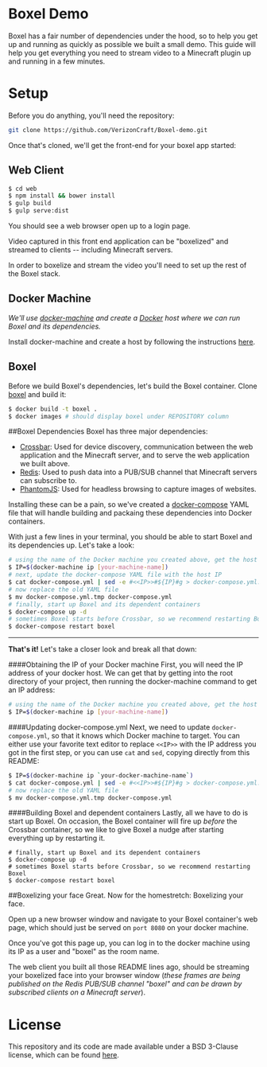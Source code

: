 # Boxel Demo
Boxel has a fair number of dependencies under the hood, so to help you get up
and running as quickly as possible we built a small demo. This guide will help
you get everything you need to stream video to a Minecraft plugin up and running
in a few minutes.

# Setup
Before you do anything, you'll need the repository:

```bash
git clone https://github.com/VerizonCraft/Boxel-demo.git
```

Once that's cloned, we'll get the front-end for your boxel app started:

## Web Client

```bash
$ cd web
$ npm install && bower install
$ gulp build
$ gulp serve:dist
```

You should see a web browser open up to a login page.

Video captured in this front end application can be "boxelized" and streamed to
clients -- including Minecraft servers.

In order to boxelize and stream the video you'll need to set up the rest of the
Boxel stack.

## Docker Machine
*We'll use [docker-machine](https://github.com/docker/machine) and create a [Docker](https://github.com/docker/docker) 
host where we can run Boxel and its dependencies.*

Install docker-machine and create a host by following the instructions [here](https://github.com/docker/machine).

## Boxel

Before we build Boxel's dependencies, let's build the Boxel container.
Clone [boxel](https://github.com/VerizonCraft/Boxel) and build it:

```bash
$ docker build -t boxel .
$ docker images # should display boxel under REPOSITORY column
```

##Boxel Dependencies
Boxel has three major dependencies:

* [Crossbar](http://crossbar.io/): Used for device discovery, communication
  between the web application and the Minecraft server, and to serve the web
  application we built above.
* [Redis](https://github.com/antirez/redis): Used to push data into a PUB/SUB
  channel that Minecraft servers can subscribe to.
* [PhantomJS](https://github.com/ariya/phantomjs): Used for headless browsing to
  capture images of websites.

Installing these can be a pain, so we've created a
[docker-compose](https://github.com/docker/compose) YAML file that
will handle building and packaing these dependencies into Docker containers.

With just a few lines in your terminal, you should be able to start Boxel and
its dependencies up. Let's take a look:

```bash
# using the name of the Docker machine you created above, get the host IP
$ IP=$(docker-machine ip [your-machine-name])
# next, update the docker-compose YAML file with the host IP
$ cat docker-compose.yml | sed -e #<<IP>>#${IP}#g > docker-compose.yml.tmp
# now replace the old YAML file
$ mv docker-compose.yml.tmp docker-compose.yml
# finally, start up Boxel and its dependent containers
$ docker-compose up -d
# sometimes Boxel starts before Crossbar, so we recommend restarting Boxel
$ docker-compose restart boxel
```

---

**That's it!** Let's take a closer look and break all that down:

####Obtaining the IP of your Docker machine
First, you will need the IP address of your docker host. We can get that by
getting into the root directory of your project, then running the docker-machine
command to get an IP address:

```bash
# using the name of the Docker machine you created above, get the host IP
$ IP=$(docker-machine ip [your-machine-name])
```

####Updating docker-compose.yml
Next, we need to update `docker-compose.yml`, so that it knows which Docker
machine to target. You can either use your favorite text editor to replace
`<<IP>>` with the IP address you got in the first step, or you can use `cat` and
`sed`, copying directly from this README:

```bash
$ IP=$(docker-machine ip `your-docker-machine-name`)
$ cat docker-compose.yml | sed -e #<<IP>>#${IP}#g > docker-compose.yml.tmp
# now replace the old YAML file
$ mv docker-compose.yml.tmp docker-compose.yml
```

####Building Boxel and dependent containers
Lastly, all we have to do is start up Boxel. On occasion, the Boxel container
will fire up *before* the Crossbar container, so we like to give Boxel a nudge
after starting everything up by restarting it.
```
# finally, start up Boxel and its dependent containers
$ docker-compose up -d
# sometimes Boxel starts before Crossbar, so we recommend restarting Boxel
$ docker-compose restart boxel
```


##Boxelizing your face
Great. Now for the homestretch: Boxelizing your face.

Open up a new browser window and navigate to your Boxel container's web page,
which should just be served on `port 8080` on your docker machine.

Once you've got this page up, you can log in to the docker machine using its IP
as a user and "boxel" as the room name.

The web client you built all those README lines ago, should be streaming your
boxelized face into your browser window (*these frames are being published on
the Redis PUB/SUB channel "boxel" and can be drawn by subscribed clients on a Minecraft server*).

# License
This repository and its code are made available under a BSD 3-Clause license, which can be found [here](https://github.com/VerizonCraft/Boxel-demo/blob/master/LICENSE).

